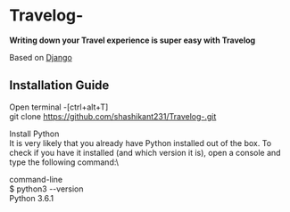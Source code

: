 # Travelog- 
**Writing down your Travel experience is super easy with Travelog**


Based on
[Django](https://docs.djangoproject.com/en/3.1/)

## Installation Guide

Open terminal -[ctrl+alt+T]  <br />
git clone https://github.com/shashikant231/Travelog-.git

Install Python\
It is very likely that you already have Python installed out of the box. To check if you have it installed (and which version it is), open a console and type the following command:\

command-line\
$ python3 --version\
Python 3.6.1


